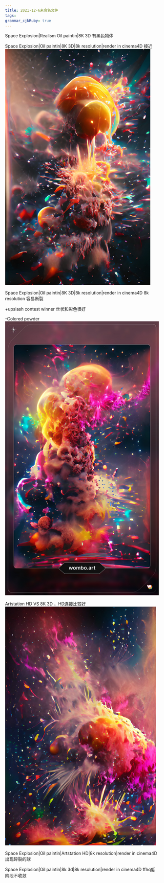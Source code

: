 ```yaml
---
title: 2021-12-6未命名文件 
tags: 
grammar_cjkRuby: true
---
```


Space Explosion|Realism Oil paintin|8K 3D 有黑色物体

Space Explosion|Oil paintin|8K 3D|8k resolution|render in cinema4D 接近
![enter description here](./images/1638801959136.png)

Space Explosion|Oil paintin|8K 3D|8k resolution|render in cinema4D
8k resolution 容易断裂

+upslash contest winner 丝状和彩色很好

-Colored powder
![enter description here](./images/1638803215254.png)

Artstation HD VS 8K 3D  ，HD连接比较好
![enter description here](./images/1638803490539.png)

Space Explosion|Oil paintin|Artstation HD|8k resolution|render in cinema4D 出现碎裂的球

Space Explosion|Oil paintin|8k 3d|8k resolution|render in cinema4D
ffhq低阶段不收敛